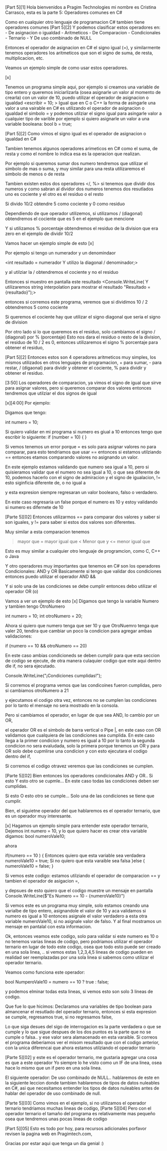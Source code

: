 [Part 5][1]
Hola bienvenidos a Pragim Technologies mi nombre es Cristina Carrasco, 
esta es la parte 5: Operadores comunes en C#

Como en cualquier otro lenguaje de programacion C# tambien tiene operadores comunes
<next>
[Part 5][2]
Y podemos clasificar estos operadores en:
	- De asignacion o igualdad
	- Aritmeticos
	- De Comparacion
	- Condicionales
	- Ternario
	- Y De uso combinado de NULL
	
Entonces el operador de asignacion en C# el signo igual (=), y similarmente tenemos operadores los aritmeticos que son el signo de suma, de resta, multiplicacion, etc.

Veamos un ejemplo simple de como usar estos operadores. 

[x]

Tenemos un programa simple aqui,
<escribir int i>
por ejemplo si creamos una variable de tipo entero y queremos iniciarlizarla (osea asignarle un valor al momento de crearla) con un valor de 10, puedo utilizar el operador de asignacion o igualdad
<escribir = 10; >
Igual que en C o C++ la forma de asingarle una valor a una vairable en C# es utilizando el operador de asignacion o igualdad el simbolo =
y podemos utilziar el signo igual para asingarle valor a cualquier tipo de varible por ejemplo si quiero asignarle un valor a una variable booleana:
bool b = true;

[Part 5][2]
Como vimos el signo igual es el operador de asignacion o igualdad en C#

Tambien tenemos algunos operadores arimeticos en C# como el suma, de resta y como el nombre lo indica esa es la operacion que realizan.

Por ejemplo si queremos sumar dos numero tendremos que utilizar el simbolo de mas o suma, y muy similar para una resta utilizaremos el simbolo de menos o de resta

Tambien existen estos dos operadores
</, %>
si tenemos que dividir dos numeros y como sabran al dividor dos numeros tenemos dos resutlados uno es cociente y el otro es el residuo o el resto

Si divido 10/2 obtendre 5 como cociente y 0 como residuo

Dependiendo de que operador utilizemos, si utilizamos / (diagonal) obtendremos el cociente que es 5 en el ejemplo que mencione

Y si utilizamos % porcentaje obtendremos el residuo de la division que era zero en el ejemplo de dividir 10/2

Vamos hacer un ejemplo simple de esto
[x]

Por ejemplo si tengo un numerador
<int numerador = 10;>
y un denomindaor
<int denominador = 2>

<int resultado = numerador 
Y utilizo la diagonal
/ denominador;>

y al utilziar la / obtendremos el cociente y no el residuo

Entonces si muestro en pantalla este resultado
<Console.WriteLine(
Y utilizaremos string interpolation para mostrar el resultado
"Resultado = {resultado}");>

entonces si corremos este programa, veremos que si dividimos 10 / 2 obtendremos 5 como cociente

Si queremos el cociente hay que utilizar el signo diagonal que seria el signo de division

Por otro lado si lo que queremos es el residuo, solo cambiamos el signo / (diagonal) por % (porcentaje)
<cambiar el signo en el codigo>
<correr el programa>
Esto nos dara el residuo o resto de la division, el residuo de 10 / 2 es 0, entonces utilizaremos el signo % porcentaje para obtener el residuo,

[Part 5][2]
Entonces estos son 4 operadores aritmeticos muy simples, los mismos utilizados en otros lenguajes de programacion, + para sumar, - para restar, / (digaonal) para dividir y obtener el cociente,  % para dividir y obtener el residuo.

[3:50]
Los operadores de comparacion, ya vimos el signo de igual que sirve para asignar valores, pero si queremos comparar dos valores entonces tendremos que utilziar el dos signos de igual

[x][4:00]
Por ejemplo:

Digamos que tengo:

int numero = 10;

Si quiero validar en mi programa si numero es giual a 10
entonces tengo que escribir lo siguiente:
if (number = 10)
{
}

Si vemos tenemos un error porque = es solo para asignar valores no para comparar, para esto tendriamos que usar  ==
entonces si estamos utilziando == entonces etamos comparando valores no asignando un valor.

En este ejemplo estamos validando que numero sea igual a 10, pero si quisieramos validar que el numero no sea igual a 10, o que sea diferente de 10, podemos hacerlo con el signo de admiracion y el signo de igualacion, != esto siginficia diferente de, o no igual a 

y esta expresion 
<seleccionar valores entre parentesis>
siempre regresaran un valor booleano, falso o verdadero.

En este caso regresaria un false porque el numero es 10 y estoy validando si numero es difernete de 10

[Parte 5][02]
Entonces utilizarmos == para comparar dos valores y saber si son iguales, y != para saber si estos dos valores son diferentes.

Muy similar a esta comparacion tenemos 
> mayor que
>= mayor igual que
< Menor que
y
<= menor igual que

Esto es muy similar a cualquier otro lenguaje de programcion, como C, C++ o Java


Y otro operadores muy importantes que tenemos en C# son los operadores Condicionales:
AND
y
OR
Basicamente si tengo que validar dos condiciones  entonces puedo utilizar el operador AND &&  

Y si solo una de las condiciones se debe cumplir entonces debo utilizar el operador OR (o)

Vamos a ver un ejemplo de esto
[x]
Digamos que tengo la variable Numero
y tambien tengo OtroNumero 

int numero = 10;
int otroNumero = 20;

Ahora si quiero que numero tenga que ser 10 y que OtroNuemro tenga que valer 20, tendira que cambiar un poco la condicion para agregar ambas validaciones:

if (numero == 10 && otroNumero == 20)

En este caso ambias condicioneds se deben cumplir para que esta seccion de codigo se ejecute, de otra manera culaquier codigo que este aqui dentro dle if, no sera ejecutado.

Console.WriteLine("¡Condiciones cumplidas!");

Si corremos el programa  vemos que las condicoines fueron cumplidas, pero si cambiamos otroNumero a 21

y ejecutamos el codigo otra vez, entonces no se cumplen las condiciones por lo tanto el mensaje no sera mostrado en la consola.

Pero si cambiamos el operador, en lugar de que sea AND, lo cambio por un OR, 

el operador OR es el simbolo de barra vertical o Pipe |, en este caso con OR validamos que cualquiera de las condiciones sea cumplida.
En este caso llega a la primer condicion y numero es igual a  10 por lo tanto la segunda condicion no sera evaludada, solo la primera porque tenemos un OR y para OR solo debe cupmlirse una condicion y con esto ejecutara el codigo dentro del if,

Si corremos el codigo otravez veremos que las condiciones se cumplen.


[Parte 5][02]
Bien entonces los operadores condicionales AND y OR..
Si esto Y esto otro se cupmle... En este caso todas las condiciones deben ser cumplidas.

Si esto O esto otro se cumple... Solo una de las condiciones se tiene que cumplir.

Bien, el siguietne operador del que hablaremos es el operador ternario, que es un operador muy interesante.  

[x]
Hagamos un ejemplo simple para entender este operador ternario, 
Dejemos int numero = 10,
y lo que quiero hacer es crear otra variable digamos:
bool numeroVale10;

ahora 

if(numero == 10 ) {
Entonces quiero que esta variable sea verdadera
	numeroVale10 = true;
Si no quiero que esta varaible sea falsa
}else {
	numeroVale10 = false;
}

Si vemos este codigo: estamos utilziando  el operador de comparacion == y tambien el operador de asigacion =,

y depsues de esto quiero que el codigo muestre un mensaje en pantalla
Console.WriteLine($"Es Numero == 10 - {numeroVale10}")

Si vemos este es un programa muy simple, solo estamos creando una varialbe de tipo entero, asignandole el valor de 10 y aca validamos si numero es igual a 10 entonces asignale el valor verdadero a esta otra variable numeroVale10, si no asignale valor de falso. Y al final mostramos un mensaje en pantalal con esta informacion.

<Correr el ejemplo con Numero = 10>
<correr el ejemplo con Numero = 15>

Ok, entonces veamos este codigo, solo para validar si este numero es 10 o no tenemos varias lineas de codigo, pero podriamos utilizar el operador ternario en lugar de todo este codigo, osea que todo esto puede ser creado en una sola linea,
.. si vemos estas 1,2,3,4,5 lineas de codigo pueden en realidad ser reemplazadas por una sola linea si sabemos como utilizar el operador ternario.

Veamos como funciona este operador:

bool  NumperoVale10 = numero == 10 ? true : false;

y podemos elminar todas esta lineas, si vemos esto son solo 3 lineas de codigo.  

Que fue lo que hicimos:
Declaramos una variables de tipo boolean para almancenar el resutlado del operador ternario, entonces si esta expresion se cumple, regresamos true, si no regresamos false,

Lo que siga desues del sigo de interrogacion es la parte verdadera o que se cumple y  lo que sigue despues de los dos puntos es la parte que no se cumple o falsa.. y ese valor sera alamacenado en esta varaible.
Si correos el programa deberiamos ver el misom resultado que con el codigo anterior, con la unica diferencai que ahora estamos utilziando el operador ternario
<Correr el programa>


[Parte 5][02]
 y este es el operador ternario, me gustaria agregar una cosa es que a este operador
Yo siempre lo he visto como un IF de una linea, osea hace lo mismo que un if pero en una sola linea.

El siguiente operador: De uso combinado de NULL.. hablaremos de este en la siguiente leccion donde tambien hablaremos de tipos de datos nuleables en C#, asi que necesitamos entender los tipos de datos nuleables antes de hablar del operador de uso combinado de null.


[Parte 5][03]
Como vimos en el ejemplo, si no utilizamos el operador ternario tendriamos muchas lineas de codigo,
<next>
[Parte 5][04]
Pero con el operador ternario el tamaño del programa es relativamente mas pequeño osea que tendremos unas pocas lineas de codigo

 <next>
[Part 5][05] 
Esto es todo por hoy, para recursos adicionales porfavor revisen la pagina web en Pragimtech.com,

Gracias por estar aqui que  tenga un dia genial :)


